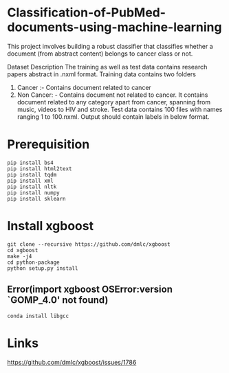 # Classification-of-PubMed-documents-using-machine-learning
This project involves building a robust classifier that classifies whether a document (from abstract content) belongs to cancer class or not.

Dataset Description
The training as well as test data contains research papers abstract in .nxml format.
Training data contains two folders
1) Cancer :- Contains document related to cancer
2) Non Cancer: - Contains document not related to cancer. It contains document related to any category
apart from cancer, spanning from music, videos to HIV and stroke.
Test data contains 100 files with names ranging 1 to 100.nxml. Output should contain labels in below format.

# Prerequisition
```
pip install bs4
pip install html2text
pip install tqdm
pip install xml
pip install nltk
pip install numpy
pip install sklearn
```
# Install xgboost
```
git clone --recursive https://github.com/dmlc/xgboost
cd xgboost
make -j4
cd python-package
python setup.py install
```
## Error(import xgboost OSError:version `GOMP_4.0' not found)
```
conda install libgcc

```
# Links

https://github.com/dmlc/xgboost/issues/1786

